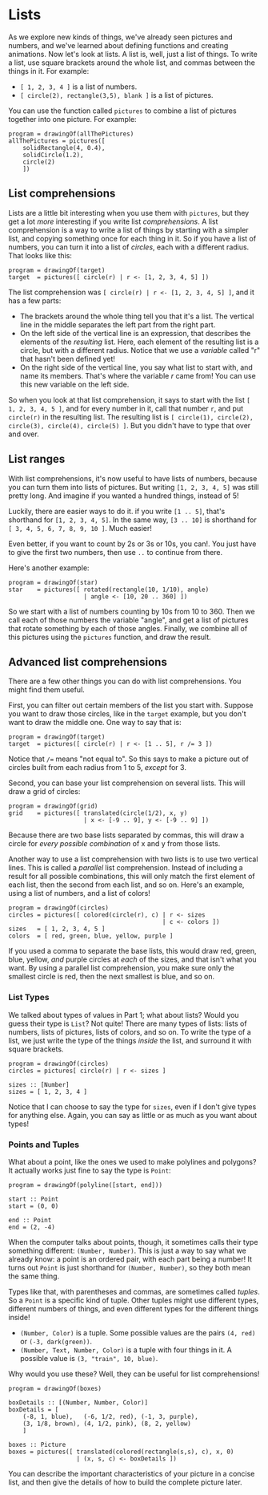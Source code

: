 Lists
=====

As we explore new kinds of things, we've already seen pictures and numbers,
and we've learned about defining functions and creating animations. Now let's
look at lists.  A list is, well, just a list of things.  To write a list, use
square brackets around the whole list, and commas between the things in it.
For example:

* `[ 1, 2, 3, 4 ]` is a list of numbers.
* `[ circle(2), rectangle(3,5), blank ]` is a list of pictures.

You can use the function called `pictures` to combine a list of pictures
together into one picture.  For example:

    program = drawingOf(allThePictures)
    allThePictures = pictures([
        solidRectangle(4, 0.4),
        solidCircle(1.2),
        circle(2)
        ])

List comprehensions
-------------------

Lists are a little bit interesting when you use them with `pictures`, but
they get a lot *more* interesting if you write list *comprehensions*.  A
list comprehension is a way to write a list of things by starting with a
simpler list, and copying something once for each thing in it.  So if you
have a list of numbers, you can turn it into a list of *circles*, each
with a different radius.  That looks like this:

    program = drawingOf(target)
    target  = pictures([ circle(r) | r <- [1, 2, 3, 4, 5] ])

The list comprehension was `[ circle(r) | r <- [1, 2, 3, 4, 5] ]`, and it
has a few parts:

* The brackets around the whole thing tell you that it's a list. The vertical
  line in the middle separates the left part from the right part.
* On the left side of the vertical line is an expression, that describes the
  elements of the *resulting* list.  Here, each element of the resulting list
  is a circle, but with a different radius.  Notice that we use a *variable*
  called "r" that hasn't been defined yet!
* On the right side of the vertical line, you say what list to start with,
  and name its members.  That's where the variable *r* came from!  You can
  use this new variable on the left side.

So when you look at that list comprehension, it says to start with the list
`[ 1, 2, 3, 4, 5 ]`, and for every number in it, call that number `r`, and
put `circle(r)` in the resulting list.  The resulting list is `[ circle(1),
circle(2), circle(3), circle(4), circle(5) ]`.  But you didn't have to
type that over and over.

List ranges
-----------

With list comprehensions, it's now useful to have lists of numbers, because
you can turn them into lists of pictures.  But writing `[1, 2, 3, 4, 5]` was
still pretty long.  And imagine if you wanted a hundred things, instead of 5!

Luckily, there are easier ways to do it.  if you write `[1 .. 5]`, that's
shorthand for `[1, 2, 3, 4, 5]`.  In the same way, `[3 .. 10]` is shorthand
for `[ 3, 4, 5, 6, 7, 8, 9, 10 ]`.  Much easier!

Even better, if you want to count by 2s or 3s or 10s, you can!.  You just
have to give the first two numbers, then use `..` to continue from there.

Here's another example:

    program = drawingOf(star)
    star    = pictures([ rotated(rectangle(10, 1/10), angle)
                         | angle <- [10, 20 .. 360] ])

So we start with a list of numbers counting by 10s from 10 to 360.  Then we
call each of those numbers the variable "angle", and get a list of pictures
that rotate something by each of those angles.  Finally, we combine all of
this pictures using the `pictures` function, and draw the result.

Advanced list comprehensions
----------------------------

There are a few other things you can do with list comprehensions.  You
might find them useful.

First, you can filter out certain members of the list you start with.
Suppose you want to draw those circles, like in the `target` example, but
you don't want to draw the middle one.  One way to say that is:

    program = drawingOf(target)
    target  = pictures([ circle(r) | r <- [1 .. 5], r /= 3 ])

Notice that `/=` means "not equal to".  So this says to make a picture out
of circles built from each radius from 1 to 5, *except* for 3.

Second, you can base your list comprehension on several lists.
This will draw a grid of circles:

    program = drawingOf(grid)
    grid    = pictures([ translated(circle(1/2), x, y)
                         | x <- [-9 .. 9], y <- [-9 .. 9] ])

Because there are two base lists separated by commas, this will draw a
circle for *every* *possible* *combination* of x and y from those lists.

Another way to use a list comprehension with two lists is to use two
vertical lines.  This is called a *parallel* list comprehension.  Instead
of including a result for all possible combinations, this will only match
the first element of each list, then the second from each list, and so on.
Here's an example, using a list of numbers, and a list of colors!

    program = drawingOf(circles)
    circles = pictures([ colored(circle(r), c) | r <- sizes
                                               | c <- colors ])
    sizes   = [ 1, 2, 3, 4, 5 ]
    colors  = [ red, green, blue, yellow, purple ]

If you used a comma to separate the base lists, this would draw red,
green, blue, yellow, *and* purple circles at *each* of the sizes, and that
isn't what you want.  By using a parallel list comprehension, you make
sure only the smallest circle is red, then the next smallest is blue, and
so on.

### List Types ###

We talked about types of values in Part 1; what about lists?  Would you
guess their type is `List`?  Not quite!  There are many types of lists:
lists of numbers, lists of pictures, lists of colors, and so on.  To write
the type of a list, we just write the type of the things *inside* the list,
and surround it with square brackets.

    program = drawingOf(circles)
    circles = pictures[ circle(r) | r <- sizes ]

    sizes :: [Number]
    sizes = [ 1, 2, 3, 4 ]

Notice that I can choose to say the type for `sizes`, even if I don't
give types for anything else.  Again, you can say as little or as much
as you want about types!

### Points and Tuples ###

What about a point, like the ones we used to make polylines and polygons?
It actually works just fine to say the type is `Point`:

    program = drawingOf(polyline([start, end]))

    start :: Point
    start = (0, 0)

    end :: Point
    end = (2, -4)

When the computer talks about points, though, it sometimes calls
their type something different: `(Number, Number)`.  This is just a
way to say what we already know: a point is an ordered pair, with each
part being a number!  It turns out `Point` is just shorthand for
`(Number, Number)`, so they both mean the same thing.

Types like that, with parentheses and commas, are sometimes called
*tuples*.  So a `Point` is a specific kind of tuple.  Other tuples
might use different types, different numbers of things, and even
different types for the different things inside!

* `(Number, Color)` is a tuple.  Some possible values are the pairs
  `(4, red)` or `(-3, dark(green))`.
* `(Number, Text, Number, Color)` is a tuple with four things in it.
  A possible value is `(3, "train", 10, blue)`.

Why would you use these?  Well, they can be useful for list
comprehensions!

    program = drawingOf(boxes)

    boxDetails :: [(Number, Number, Color)]
    boxDetails = [
        (-8, 1, blue),   (-6, 1/2, red), (-1, 3, purple),
        (3, 1/8, brown), (4, 1/2, pink), (8, 2, yellow)
        ]

    boxes :: Picture
    boxes = pictures([ translated(colored(rectangle(s,s), c), x, 0)
                       | (x, s, c) <- boxDetails ])

You can describe the important characteristics of your picture
in a concise list, and then give the details of how to build the
complete picture later.
